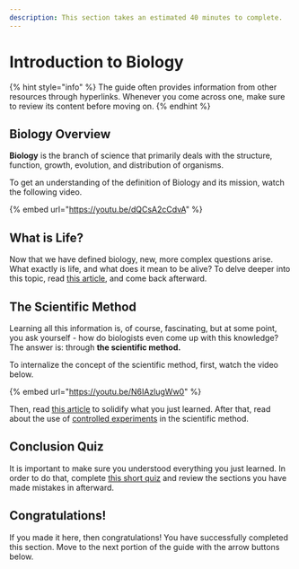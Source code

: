 ```yaml
---
description: This section takes an estimated 40 minutes to complete.
---
```


# Introduction to Biology

{% hint style="info" %}
The guide often provides information from other resources through hyperlinks. Whenever you come across one, make sure to review its content before moving on.
{% endhint %}

## Biology Overview

**Biology** is the branch of science that primarily deals with the structure, function, growth, evolution, and distribution of organisms.

To get an understanding of the definition of Biology and its mission, watch the following video.

{% embed url="https://youtu.be/dQCsA2cCdvA" %}

## What is Life?

Now that we have defined biology, new, more complex questions arise. What exactly is life, and what does it mean to be alive? To delve deeper into this topic, read [this article](https://www.khanacademy.org/science/biology/intro-to-biology/what-is-biology/a/what-is-life?modal=1), and come back afterward.

## The Scientific Method

Learning all this information is, of course, fascinating, but at some point, you ask yourself - how do biologists even come up with this knowledge? The answer is: through **the scientific method.**

To internalize the concept of the scientific method, first, watch the video below.

{% embed url="https://youtu.be/N6IAzlugWw0" %}

Then, read [this article](https://www.khanacademy.org/science/biology/intro-to-biology/science-of-biology/a/the-science-of-biology?modal=1) to solidify what you just learned. After that, read about the use of [controlled experiments](https://www.khanacademy.org/science/biology/intro-to-biology/science-of-biology/a/experiments-and-observations?modal=1) in the scientific method.

## Conclusion Quiz

It is important to make sure you understood everything you just learned. In order to do that, complete [this short quiz](https://www.khanacademy.org/science/biology/intro-to-biology/x324d1dcc:water-and-life/e/structure-of-water-and-hydrogen-bonding-exercise?modal=1) and review the sections you have made mistakes in afterward.

## Congratulations!

If you made it here, then congratulations! You have successfully completed this section. Move to the next portion of the guide with the arrow buttons below.

